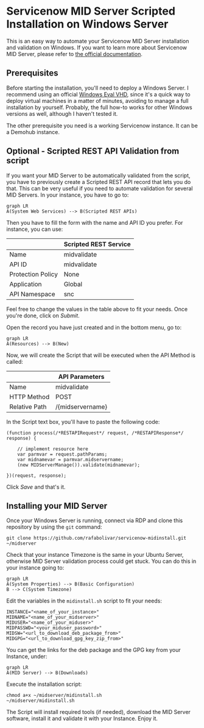 # Servicenow MID Server Scripted Installation on Windows Server
This is an easy way to automate your Servicenow MID Server installation and validation on Windows. If you want to learn more about Servicenow MID Server, please refer to [the official documentation](https://docs.servicenow.com/bundle/utah-servicenow-platform/page/product/mid-server/concept/mid-server-landing.html). 

## Prerequisites

Before starting the installation, you'll need to deploy a Windows Server. I recommend using an official [Windows Eval VHD](https://www.microsoft.com/en-us/evalcenter/evaluate-windows-server-2022), since it's a quick way to deploy virtual machines in a matter of minutes, avoiding to manage a full installation by yourself. Probably, the full how-to works for other Windows versions as well, although I haven't tested it.

The other prerequisite you need is a working Servicenow instance. It can be a Demohub instance. 

## Optional - Scripted REST API Validation from script
If you want your MID Server to be automatically validated from the script, you have to previously create a Scripted REST API record that lets you do that.  This can be very useful if you need to automate validation for several MID Servers.
In your instance, you have to go to:
```mermaid
graph LR
A(System Web Services) --> B(Scripted REST APIs)
```
Then you have to fill the form with the name and API ID you prefer. For instance, you can use:

|                	|Scripted REST Service      |
|-------------------|---------------------------|
|Name			 	|midvalidate			    |
|API ID	        	|midvalidate		        |
|Protection Policy  |None		             	|
|Application        |Global		             	|
|API Namespace      |snc						|

Feel free to change the values in the table above to fit your needs. Once you're done, click on *Submit*. 

Open the record you have just created and in the bottom menu, go to:
```mermaid
graph LR
A(Resources) --> B(New)
```
Now, we will create the Script that will be executed when the API Method is called:

|                	|API Parameters		        |
|-------------------|---------------------------|
|Name			 	|midvalidate			    |
|HTTP Method       	|POST				        |
|Relative Path     	|/{midservername}		        |

In the Script text box, you'll have to paste the following code:

    (function process(/*RESTAPIRequest*/ request, /*RESTAPIResponse*/ response) {

	    // implement resource here
		var parmvar = request.pathParams;
		var midnamevar = parmvar.midservername;
		(new MIDServerManage()).validate(midnamevar);
	
	})(request, response);

Click *Save* and that's it.

## Installing your MID Server

Once your Windows Server is running, connect via RDP and clone this repository by using the `git` command:

    git clone https://github.com/rafabolivar/servicenow-midinstall.git ~/midserver

Check that your instance Timezone is the same in your Ubuntu Server, otherwise MID Server validation process could get stuck. You can do this in your instance going to:
```mermaid
graph LR
A(System Properties) --> B(Basic Configuration)
B --> C(System Timezone)
```

Edit the variables in the `midinstall.sh` script to fit your needs:

    INSTANCE="<name_of_your_instance>"
    MIDNAME="<name_of_your_midserver>"
    MIDUSER="<name_of_your_miduser>"
    MIDPASSWD="<your_miduser_password>"
    MIDSW="<url_to_download_deb_package_from>"
    MIDGPG="<url_to_download_gpg_key_zip_from>"

You can get the links for the deb package and the GPG key from your Instance, under:
```mermaid
graph LR
A(MID Server) --> B(Downloads)
```

Execute the installation script:

    chmod a+x ~/midserver/midinstall.sh
    ~/midserver/midinstall.sh

The Script will install required tools (if needed), download the MID Server software, install it and validate it with your Instance. Enjoy it.
